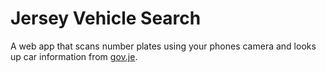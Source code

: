 # Jersey Vehicle Search
A web app that scans number plates using your phones camera and looks up car information from [gov.je](https://vehicle-search.gov.je).